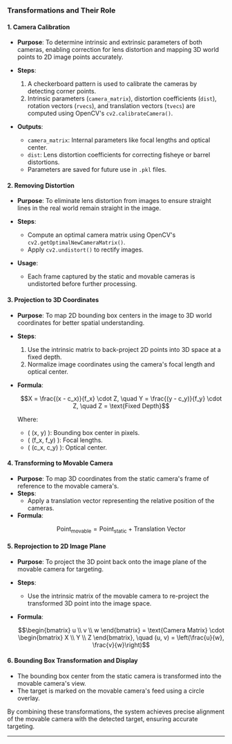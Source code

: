 ### Transformations and Their Role  

#### 1. **Camera Calibration**  
   - **Purpose**: To determine intrinsic and extrinsic parameters of both cameras, enabling correction for lens distortion and mapping 3D world points to 2D image points accurately.  
   - **Steps**:  
     1. A checkerboard pattern is used to calibrate the cameras by detecting corner points.  
     2. Intrinsic parameters (`camera_matrix`), distortion coefficients (`dist`), rotation vectors (`rvecs`), and translation vectors (`tvecs`) are computed using OpenCV's `cv2.calibrateCamera()`.  

   - **Outputs**:  
     - `camera_matrix`: Internal parameters like focal lengths and optical center.  
     - `dist`: Lens distortion coefficients for correcting fisheye or barrel distortions.  
     - Parameters are saved for future use in `.pkl` files.  

#### 2. **Removing Distortion**  
   - **Purpose**: To eliminate lens distortion from images to ensure straight lines in the real world remain straight in the image.  
   - **Steps**:  
     - Compute an optimal camera matrix using OpenCV's `cv2.getOptimalNewCameraMatrix()`.  
     - Apply `cv2.undistort()` to rectify images.  

   - **Usage**:  
     - Each frame captured by the static and movable cameras is undistorted before further processing.  

#### 3. **Projection to 3D Coordinates**  
   - **Purpose**: To map 2D bounding box centers in the image to 3D world coordinates for better spatial understanding.  
   - **Steps**:  
     1. Use the intrinsic matrix to back-project 2D points into 3D space at a fixed depth.  
     2. Normalize image coordinates using the camera's focal length and optical center.  

   - **Formula**:  
     ```math
     X = \frac{(x - c_x)}{f_x} \cdot Z, \quad Y = \frac{(y - c_y)}{f_y} \cdot Z, \quad Z = \text{Fixed Depth}
     ```  
     Where:  
     - \( (x, y) \): Bounding box center in pixels.  
     - \( (f_x, f_y) \): Focal lengths.  
     - \( (c_x, c_y) \): Optical center.  

#### 4. **Transforming to Movable Camera**  
   - **Purpose**: To map 3D coordinates from the static camera's frame of reference to the movable camera's.  
   - **Steps**:  
     - Apply a translation vector representing the relative position of the cameras.  
   - **Formula**:  
     ```math
     \text{Point}_{\text{movable}} = \text{Point}_{\text{static}} + \text{Translation Vector}
     ```  

#### 5. **Reprojection to 2D Image Plane**  
   - **Purpose**: To project the 3D point back onto the image plane of the movable camera for targeting.  
   - **Steps**:  
     - Use the intrinsic matrix of the movable camera to re-project the transformed 3D point into the image space.  

   - **Formula**:  
     ```math
     \begin{bmatrix} u \\ v \\ w \end{bmatrix} = \text{Camera Matrix} \cdot \begin{bmatrix} X \\ Y \\ Z \end{bmatrix}, \quad (u, v) = \left(\frac{u}{w}, \frac{v}{w}\right)
     ```  

#### 6. **Bounding Box Transformation and Display**  
   - The bounding box center from the static camera is transformed into the movable camera's view.  
   - The target is marked on the movable camera's feed using a circle overlay.  

By combining these transformations, the system achieves precise alignment of the movable camera with the detected target, ensuring accurate targeting.

---

